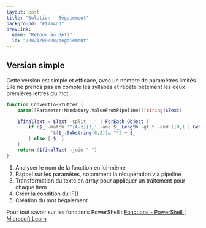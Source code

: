 ```yaml
---
layout: post
title: "Solution - Bégaiement"
background: "#f7a4dd"
prevLink:
  name: "Retour au défi"
  id: "/2021/09/28/begaiement"
---
```


## Version simple

Cette version est simple et efficace, avec un nombre de paramètres limités. Elle ne prends pas en compte les syllabes et répète bêtement les deux premières lettres du mot :

```powershell
function ConvertTo-Stutter {
    param([Parameter(Mandatory,ValueFromPipeline)][string]$Text)

    $finalText = $Text -split ' ' | ForEach-Object {
        if ($_ -match '^[A-z]{3}' -and $_.Length -gt 5 -and ((0,1 | Get-Random) -eq 1)) {
                "$($_.Substring(0,2))… "*2 + $_
        } else { $_ }
    }
    return ($finalText -join " ")
}
```

1. Analyser le nom de la fonction en lui-même
2. Rappel sur les paramètes, notamment la récupération via pipeline
3. Transformation du texte en array pour appliquer un traitement pour chaque item
4. Créer la condition du IF()
5. Création du mot bégaiement

Pour tout savoir sur les fonctions PowerShell :  [Fonctions - PowerShell \| Microsoft Learn](https://learn.microsoft.com/powershell/scripting/learn/ps101/09-functions)

<!--

## Version "j'ai poussé un peu trop loin pour un simple défi"

```powershell
function Begaiement {
    param(
        [string]$Text,
        [int]$StutterFrequency,
        [string]$StutterCharacter,
        [int]$MinimalWordLength,
        [switch]$OutLoud
    )

    $finalText = @()

    # Définition des valeurs par défaut
    if (!$MinimalWordLength) { $MinimalWordLength = 5 }
    if (!$StutterFrequency)  { $StutterFrequency = 50 }
    if (!$StutterCharacter)  { $StutterCharacter = "…" }
    $vowels = 'a','e','i','o','u','y','h' # Je sais que le H n'est pas une voyelle !

    # Convertion du texte en tableau (séparation à chaque espace)
    $array = $Text -split ' '

    # Pour chaque mot...
    $array | ForEach-Object {

        $word = $PSItem

        # Condition d'entrée : le mot commence par au moins 3 lettres consécutives & mesure la taille minimale
        if ($word -match '^[A-z]{3}' -and $word.Length -gt $MinimalWordLength) { 

            # Provoque le bégayement selon le pourcentage défini
            $stutter = (Get-Random -Minimum 0 -Maximum 100) -le $StutterFrequency
            if ($stutter -eq $true) {

                $cutWord = $word[0]
                $isVowel = $null
                $i = 1
 
                do {
                    $letter = $word[$i]
                    if ($letter -in $vowels) { 
                        $cutWord += $letter 
                        $isVowel = $true
                    } else {
                        $isVowel = $false
                    }
                    $i++
                } until ($isVowel -eq $false)
                
                # Assemblage de la partie du mot à bégayer, du caractère de liaison et du mot entier
                $word = $cutWord + $StutterCharacter + $cutWord + $StutterCharacter + $word
            }
        }
        $finalText += $word
        Remove-Variable word
    }

    if ($OutLoud.IsPresent) {
        Add-Type -AssemblyName System.Speech
        $speak = New-Object System.Speech.Synthesis.SpeechSynthesizer
        $speak.Speak($finalText)
    }

    # Assemblage final du texte
    $finalText = $finalText -join " "

    return $finalText
}
```

-->